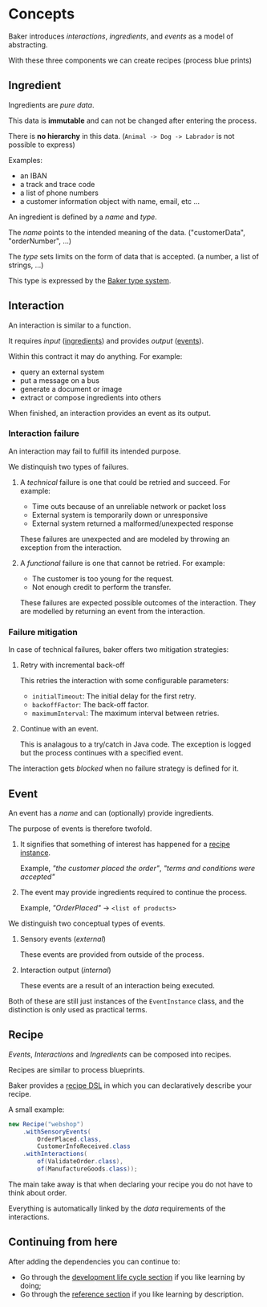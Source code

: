 # Concepts

Baker introduces *interactions*, *ingredients*, and *events* as a model of abstracting.

With these three components we can create recipes (process blue prints)

## Ingredient

Ingredients are *pure data*.

This data is **immutable** and can not be changed after entering the process.

There is **no hierarchy** in this data. (`Animal -> Dog -> Labrador` is not possible to express)

Examples:

- an IBAN
- a track and trace code
- a list of phone numbers
- a customer information object with name, email, etc ...

An ingredient is defined by a *name* and *type*.

The *name* points to the intended meaning of the data. ("customerData", "orderNumber", ...)

The *type* sets limits on the form of data that is accepted. (a number, a list of strings, ...)

This type is expressed by the [Baker type system](/sections/reference/baker-types-and-values/).

## Interaction

An interaction is similar to a function.

It requires *input* ([ingredients](/sections/reference/main-abstractions/#ingredient-and-ingredientinstance)) and 
provides *output* ([events](/sections/reference/main-abstractions/#event-and-eventinstance)).

Within this contract it may do anything. For example:

- query an external system
- put a message on a bus
- generate a document or image
- extract or compose ingredients into others

When finished, an interaction provides an event as its output.

### Interaction failure

An interaction may fail to fulfill its intended purpose.

We distinquish two types of failures.

1. A *technical* failure is one that could be retried and succeed. For example:
    * Time outs because of an unreliable network or packet loss
    * External system is temporarily down or unresponsive
    * External system returned a malformed/unexpected response

    These failures are unexpected and are modeled by throwing an exception from the interaction.

2. A *functional* failure is one that cannot be retried. For example:
    * The customer is too young for the request.
    * Not enough credit to perform the transfer.

    These failures are expected possible outcomes of the interaction. They are modelled by returning an event from the interaction.

### Failure mitigation

In case of technical failures, baker offers two mitigation strategies:

1. Retry with incremental back-off

    This retries the interaction with some configurable parameters:

    - `initialTimeout`: The initial delay for the first retry.
    - `backoffFactor`: The back-off factor.
    - `maximumInterval`: The maximum interval between retries.

2. Continue with an event.

    This is analagous to a try/catch in Java code. The exception is logged but the process continues with a specified event.

The interaction gets *blocked* when no failure strategy is defined for it.

## Event

An event has a *name* and can (optionally) provide ingredients.

The purpose of events is therefore twofold.

1. It signifies that something of interest has happened for a [recipe instance](/sections/reference/main-abstractions/#recipe-and-recipeinstance).

    Example, *"the customer placed the order"*, *"terms and conditions were accepted"*

2. The event may provide ingredients required to continue the process.

    Example, *"OrderPlaced"* -> `<list of products>`

We distinguish two conceptual types of events.

1. Sensory events (*external*)

    These events are provided from outside of the process.

2. Interaction output (*internal*)

    These events are a result of an interaction being executed.
    
Both of these are still just instances of the `EventInstance` class, and the distinction is only used as practical terms.

## **Recipe**

*Events*, *Interactions* and *Ingredients* can be composed into recipes.

Recipes are similar to process blueprints.

Baker provides a [recipe DSL](/sections/reference/dsls/) in which you can declaratively describe your recipe.

A small example:
``` java
new Recipe("webshop")
    .withSensoryEvents(
        OrderPlaced.class,
        CustomerInfoReceived.class
    .withInteractions(
        of(ValidateOrder.class),
        of(ManufactureGoods.class));
```

The main take away is that when declaring your recipe you do not have to think about order.

Everything is automatically linked by the *data* requirements of the interactions.

## Continuing from here

After adding the dependencies you can continue to:

* Go through the [development life cycle section](/sections/development-life-cycle/design-a-recipe) if you like learning by doing;
* Go through the [reference section](/sections/reference/main-abstractions) if you like learning by description.
